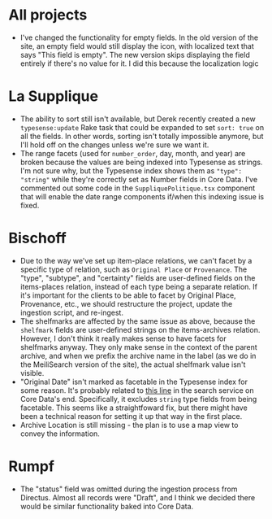 # All projects

* I've changed the functionality for empty fields. In the old version of the site, an empty field would still display the icon, with localized text that says "This field is empty". The new version skips displaying the field entirely if there's no value for it. I did this because the localization logic

# La Supplique

* The ability to sort still isn't available, but Derek recently created a new `typesense:update` Rake task that could be expanded to set `sort: true` on all the fields. In other words, sorting isn't totally impossible anymore, but I'll hold off on the changes unless we're sure we want it.
* The range facets (used for `number_order`, day, month, and year) are broken because the values are being indexed into Typesense as strings. I'm not sure why, but the Typesense index shows them as `"type": "string"` while they're correctly set as Number fields in Core Data. I've commented out some code in the `SuppliquePolitique.tsx` component that will enable the date range components if/when this indexing issue is fixed.

# Bischoff

* Due to the way we've set up item-place relations, we can't facet by a specific type of relation, such as `Original Place` or `Provenance`. The "type", "subtype", and "certainty" fields are user-defined fields on the items-places relation, instead of each type being a separate relation. If it's important for the clients to be able to facet by Original Place, Provenance, etc., we should restructure the project, update the ingestion script, and re-ingest.
* The shelfmarks are affected by the same issue as above, because the `shelfmark` fields are user-defined strings on the items-archives relation. However, I don't think it really makes sense to have facets for shelfmarks anyway. They only make sense in the context of the parent archive, and when we prefix the archive name in the label (as we do in the MeiliSearch version of the site), the actual shelfmark value isn't visible.
* "Original Date" isn't marked as facetable in the Typesense index for some reason. It's probably related to [this line](https://github.com/performant-software/core-data-connector/blob/master/app/services/core_data_connector/search/base.rb#L379) in the search service on Core Data's end. Specifically, it excludes `string` type fields from being facetable. This seems like a straightfoward fix, but there might have been a technical reason for setting it up that way in the first place.
* Archive Location is still missing - the plan is to use a map view to convey the information.

# Rumpf

* The "status" field was omitted during the ingestion process from Directus. Almost all records were "Draft", and I think we decided there would be similar functionality baked into Core Data.
